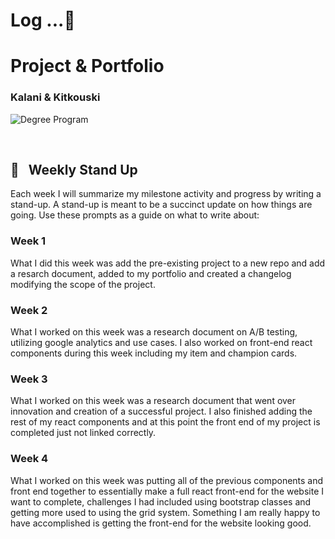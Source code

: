 # Log ...🚀 



# Project & Portfolio
### Kalani & Kitkouski


![Degree Program](https://img.shields.io/badge/degree-web%20development-blue.svg)&nbsp; 

<br>


## 📢 &nbsp; Weekly Stand Up

Each week I will summarize my milestone activity and progress by writing a stand-up. A stand-up is meant to be a succinct update on how things are going. Use these prompts as a guide on what to write about:
<br>

### Week 1

What I did this week was add the pre-existing project to a new repo and add a resarch document, added to my portfolio and created a changelog modifying the scope of the project.

### Week 2

What I worked on this week was a research document on A/B testing, utilizing google analytics and use cases. I also worked on front-end react components during this week including my item and champion cards.

### Week 3

What I worked on this week was a research document that went over innovation and creation of a successful project. I also finished adding the rest of my react components and at this point the front end of my project is completed just not linked correctly.

### Week 4

What I worked on this week was putting all of the previous components and front end together to essentially make a full react front-end for the website I want to complete, challenges I had included using bootstrap classes and getting more used to using the grid system. Something I am really happy to have accomplished is getting the front-end for the website looking good.



<br>